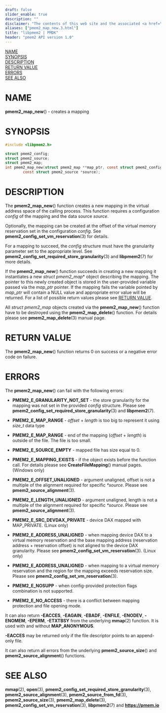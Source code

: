 ```yaml
---
draft: false
slider_enable: true
description: ""
disclaimer: "The contents of this web site and the associated <a href=\"https://github.com/pmem\">GitHub repositories</a> are BSD-licensed open source."
aliases: ["pmem2_map_new.3.html"]
title: "libpmem2 | PMDK"
header: "pmem2 API version 1.0"
---
```


[comment]: <> (SPDX-License-Identifier: BSD-3-Clause)
[comment]: <> (Copyright 2019-2021, Intel Corporation)

[comment]: <> (pmem2_map_new.3 -- man page for libpmem2 pmem2_map_new operation)

[NAME](#name)<br />
[SYNOPSIS](#synopsis)<br />
[DESCRIPTION](#description)<br />
[RETURN VALUE](#return-value)<br />
[ERRORS](#errors)<br />
[SEE ALSO](#see-also)<br />

# NAME #

**pmem2_map_new**() - creates a mapping

# SYNOPSIS #

```c
#include <libpmem2.h>

struct pmem2_config;
struct pmem2_source;
struct pmem2_map;
int pmem2_map_new(struct pmem2_map **map_ptr, const struct pmem2_config *config,
		const struct pmem2_source *source);
```

# DESCRIPTION #

The **pmem2_map_new**() function creates a new mapping in the virtual address space
of the calling process. This function requires a configuration
*config* of the mapping and the data source *source*.

Optionally, the mapping can be created at the offset of the virtual memory reservation
set in the configuration *config*. See **pmem2_config_set_vm_reservation**(3) for details.

For a mapping to succeed, the *config* structure must have the granularity
parameter set to the appropriate level. See **pmem2_config_set_required_store_granularity**(3)
and **libpmem2**(7) for more details.

If the **pmem2_map_new**() function succeeds in creating a new mapping it
instantiates a new *struct pmem2_map** object describing the mapping. The
pointer to this newly created object is stored in the user-provided variable
passed via the *map_ptr* pointer. If the mapping fails the variable pointed by
*map_ptr* will contain a NULL value and appropriate error value will be
returned. For a list of possible return values please see
[RETURN VALUE](#return-value).

All *struct pmem2_map* objects created via the **pmem2_map_new**() function have to
be destroyed using the **pmem2_map_delete**() function. For details please see
**pmem2_map_delete**(3) manual page.

# RETURN VALUE #

The **pmem2_map_new**() function returns 0 on success
or a negative error code on failure.

# ERRORS #

The **pmem2_map_new**() can fail with the following errors:

* **PMEM2_E_GRANULARITY_NOT_SET** - the store granularity for the mapping was
not set in the provided *config* structure. Please see **pmem2_config_set_required_store_granularity**(3)
and **libpmem2**(7).

* **PMEM2_E_MAP_RANGE** - *offset* + *length* is too big to represent it using
*size_t* data type

* **PMEM2_E_MAP_RANGE** - end of the mapping (*offset* + *length*) is outside
of the file. The file is too small.

* **PMEM2_E_SOURCE_EMPTY** - mapped file has size equal to 0.

* **PMEM2_E_MAPPING_EXISTS** - if the object exists before the function call.
For details please see **CreateFileMapping**() manual pages. (Windows only)

* **PMEM2_E_OFFSET_UNALIGNED** - argument unaligned, offset is not a multiple of
the alignment required for specific *\*source*. Please see
**pmem2_source_alignment**(3).

* **PMEM2_E_LENGTH_UNALIGNED** - argument unaligned, length is not a multiple of
the alignment required for specific *\*source*. Please see
**pmem2_source_alignment**(3).

* **PMEM2_E_SRC_DEVDAX_PRIVATE** - device DAX mapped with MAP_PRIVATE. (Linux only)

* **PMEM2_E_ADDRESS_UNALIGNED** - when mapping device DAX to a virtual memory reservation
and the base mapping address (reservation address + reservation offset) is not aligned
to the device DAX granularity. Please see **pmem2_config_set_vm_reservation**(3). (Linux only)

* **PMEM2_E_ADDRESS_UNALIGNED** - when mapping to a virtual memory reservation and the region
for the mapping exceeds reservation size. Please see **pmem2_config_set_vm_reservation**(3).

* **PMEM2_E_NOSUPP** - when config-provided protection flags combination is not supported.

* **PMEM2_E_NO_ACCESS** - there is a conflict between mapping protection and file opening mode.

It can also return **-EACCES**, **-EAGAIN**, **-EBADF**, **-ENFILE**,
**-ENODEV**, **-ENOMEM**, **-EPERM**, **-ETXTBSY** from the underlying
**mmap**(2) function. It is used with and without **MAP_ANONYMOUS**.

**-EACCES** may be returned only if the file descriptor points to an
append-only file.

It can also return all errors from the underlying
**pmem2_source_size**() and **pmem2_source_alignment**() functions.

# SEE ALSO #

**mmap**(2), **open**(3),
**pmem2_config_set_required_store_granularity**(3),
**pmem2_source_alignment**(3), **pmem2_source_from_fd**(3),
**pmem2_source_size**(3), **pmem2_map_delete**(3),
**pmem2_config_set_vm_reservation**(3),
**libpmem2**(7) and **<https://pmem.io>**
